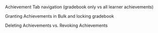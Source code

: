 Achievement Tab navigation (gradebook only vs all learner achievements)

Granting Achievements in Bulk and locking gradebook

Deleting Achievements vs. Revoking Achievements